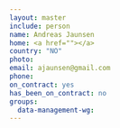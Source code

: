 ```yaml
---
layout: master
include: person
name: Andreas Jaunsen
home: <a href=""></a>
country: "NO"
photo:
email: ajaunsen@gmail.com
phone:
on_contract: yes
has_been_on_contract: no
groups:
  data-management-wg:
---
```

